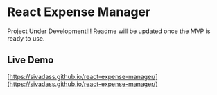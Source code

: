 # React Expense Manager

Project Under Development!!!
Readme will be updated once the MVP is ready to use.

## Live Demo 
[https://sivadass.github.io/react-expense-manager/](https://sivadass.github.io/react-expense-manager/)